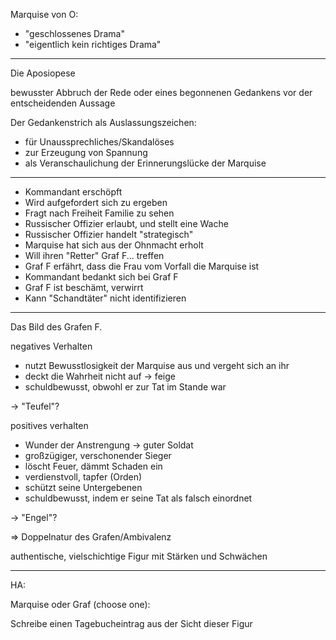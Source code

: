 Marquise von O:

- "geschlossenes Drama"
- "eigentlich kein richtiges Drama"

---

Die Aposiopese


bewusster Abbruch der Rede oder eines begonnenen Gedankens vor der entscheidenden Aussage

Der Gedankenstrich als Auslassungszeichen:
- für Unaussprechliches/Skandalöses
- zur Erzeugung von Spannung
- als Veranschaulichung der Erinnerungslücke der Marquise

---

- Kommandant erschöpft
- Wird aufgefordert sich zu ergeben
- Fragt nach Freiheit Familie zu sehen
- Russischer Offizier erlaubt, und stellt eine Wache
- Russischer Offizier handelt "strategisch"
- Marquise hat sich aus der Ohnmacht erholt
- Will ihren "Retter" Graf F... treffen
- Graf F erfährt, dass die Frau vom Vorfall die Marquise ist
- Kommandant bedankt sich bei Graf F
- Graf F ist beschämt, verwirrt
- Kann "Schandtäter" nicht identifizieren

---

Das Bild des Grafen F.

negatives Verhalten
- nutzt Bewusstlosigkeit der Marquise aus und vergeht sich an ihr
- deckt die Wahrheit nicht auf -> feige
- schuldbewusst, obwohl er zur Tat im Stande war

-> "Teufel"?

positives verhalten
- Wunder der Anstrengung -> guter Soldat
- großzügiger, verschonender Sieger
- löscht Feuer, dämmt Schaden ein
- verdienstvoll, tapfer (Orden)
- schützt seine Untergebenen
- schuldbewusst, indem er seine Tat als falsch einordnet

-> "Engel"?

=> Doppelnatur des Grafen/Ambivalenz

authentische, vielschichtige Figur mit Stärken und Schwächen

---

HA:

Marquise oder Graf (choose one):

Schreibe einen Tagebucheintrag aus der Sicht dieser Figur